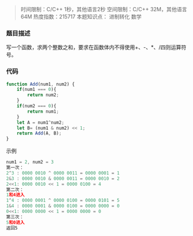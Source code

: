 > 时间限制：C/C++ 1秒，其他语言2秒 
> 空间限制：C/C++ 32M，其他语言64M 
> 热度指数：215717
> 本题知识点： 进制转化 数学
### 题目描述
写一个函数，求两个整数之和，要求在函数体内不得使用+、-、*、/四则运算符号。
### 代码

```javascript
function Add(num1, num2) {
    if(num1 === 0){
        return num2;
    }
    if(num2 === 0){
        return num1;
    }
    let A = num1^num2; 
    let B= (num1 & num2) << 1; 
    return Add(A, B);
}
```
示例

```javascript
num1 = 2, num2 = 3
第一次：
2^3 : 0000 0010 ^ 0000 0011 = 0000 0001 = 1
2&3 : 0000 0010 & 0000 0011 = 0000 0010 = 2
2<<1: 0000 0010 << 1 = 0000 0100 = 4
第二次：
1和4进入
1^4 : 0000 0001 ^ 0000 0100 = 0000 0101 = 5
1&4 : 0000 0001 & 0000 0100 = 0000 0000 = 0
0<<1: 0000 0000 << 1 = 0000 0000 = 0
第三次：
5和0进入
返回5
```